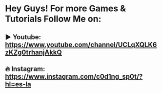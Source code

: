 # Hey Guys! For more Games & Tutorials Follow Me on:

## ▶️ Youtube: https://www.youtube.com/channel/UCLqXQLK6zKZg0trhanjAkkQ
## 🔥 Instagram: https://www.instagram.com/c0d1ng_sp0t/?hl=es-la
